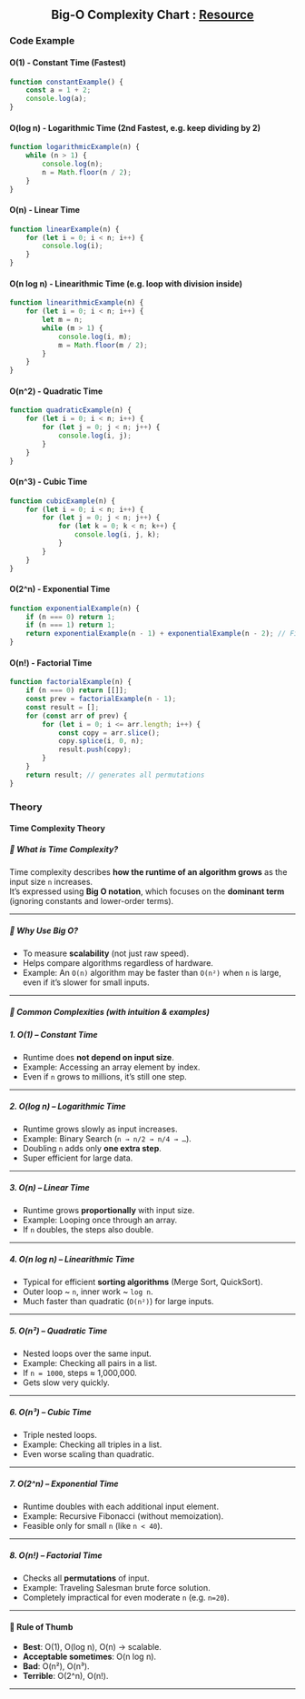  ##  <p align="center">Big-O Complexity Chart : [Resource](https://www.bigocheatsheet.com/)</p> 

### Code Example

#### O(1) - Constant Time (Fastest)
```js
function constantExample() {
    const a = 1 + 2;
    console.log(a);
}
```

#### O(log n) - Logarithmic Time (2nd Fastest, e.g. keep dividing by 2)
```js
function logarithmicExample(n) {
    while (n > 1) {
        console.log(n);
        n = Math.floor(n / 2);
    }
}
```
#### O(n) - Linear Time
```js
function linearExample(n) {
    for (let i = 0; i < n; i++) {
        console.log(i);
    }
}
```

#### O(n log n) - Linearithmic Time (e.g. loop with division inside)
```js
function linearithmicExample(n) {
    for (let i = 0; i < n; i++) {
        let m = n;
        while (m > 1) {
            console.log(i, m);
            m = Math.floor(m / 2);
        }
    }
}
```
#### O(n^2) - Quadratic Time
```js
function quadraticExample(n) {
    for (let i = 0; i < n; i++) {
        for (let j = 0; j < n; j++) {
            console.log(i, j);
        }
    }
}
```

#### O(n^3) - Cubic Time
```js
function cubicExample(n) {
    for (let i = 0; i < n; i++) {
        for (let j = 0; j < n; j++) {
            for (let k = 0; k < n; k++) {
                console.log(i, j, k);
            }
        }
    }
}
```

#### O(2^n) - Exponential Time
```js
function exponentialExample(n) {
    if (n === 0) return 1;
    if (n === 1) return 1;
    return exponentialExample(n - 1) + exponentialExample(n - 2); // Fibonacci
}
```
#### O(n!) - Factorial Time
```js
function factorialExample(n) {
    if (n === 0) return [[]];
    const prev = factorialExample(n - 1);
    const result = [];
    for (const arr of prev) {
        for (let i = 0; i <= arr.length; i++) {
            const copy = arr.slice();
            copy.splice(i, 0, n);
            result.push(copy);
        }
    }
    return result; // generates all permutations
}
```

### Theory

#### Time Complexity Theory

##### 🔹 What is Time Complexity?
Time complexity describes **how the runtime of an algorithm grows** 
as the input size `n` increases.  
It’s expressed using **Big O notation**, which focuses on the **dominant term** 
(ignoring constants and lower-order terms).  

---

##### 🔹 Why Use Big O?
- To measure **scalability** (not just raw speed).  
- Helps compare algorithms regardless of hardware.  
- Example: An `O(n)` algorithm may be faster than `O(n²)` when `n` is large,
  even if it’s slower for small inputs.

---

##### 🔹 Common Complexities (with intuition & examples)

##### 1. O(1) – Constant Time
- Runtime does **not depend on input size**.  
- Example: Accessing an array element by index.  
- Even if `n` grows to millions, it’s still one step.  

---

##### 2. O(log n) – Logarithmic Time
- Runtime grows slowly as input increases.  
- Example: Binary Search (`n → n/2 → n/4 → …`).  
- Doubling `n` adds only **one extra step**.  
- Super efficient for large data.  

---

##### 3. O(n) – Linear Time
- Runtime grows **proportionally** with input size.  
- Example: Looping once through an array.  
- If `n` doubles, the steps also double.  

---

##### 4. O(n log n) – Linearithmic Time
- Typical for efficient **sorting algorithms** (Merge Sort, QuickSort).  
- Outer loop ~ `n`, inner work ~ `log n`.  
- Much faster than quadratic (`O(n²)`) for large inputs.  

---

##### 5. O(n²) – Quadratic Time
- Nested loops over the same input.  
- Example: Checking all pairs in a list.  
- If `n = 1000`, steps ≈ 1,000,000.  
- Gets slow very quickly.

---

##### 6. O(n³) – Cubic Time
- Triple nested loops.  
- Example: Checking all triples in a list.  
- Even worse scaling than quadratic.  

---

##### 7. O(2^n) – Exponential Time
- Runtime doubles with each additional input element.  
- Example: Recursive Fibonacci (without memoization).  
- Feasible only for small `n` (like `n < 40`).  

---

##### 8. O(n!) – Factorial Time
- Checks all **permutations** of input.  
- Example: Traveling Salesman brute force solution.  
- Completely impractical for even moderate `n` (e.g. `n=20`).  

---

#### 🔹 Rule of Thumb
- **Best**: O(1), O(log n), O(n) → scalable.  
- **Acceptable sometimes**: O(n log n).  
- **Bad**: O(n²), O(n³).  
- **Terrible**: O(2^n), O(n!).  

---
